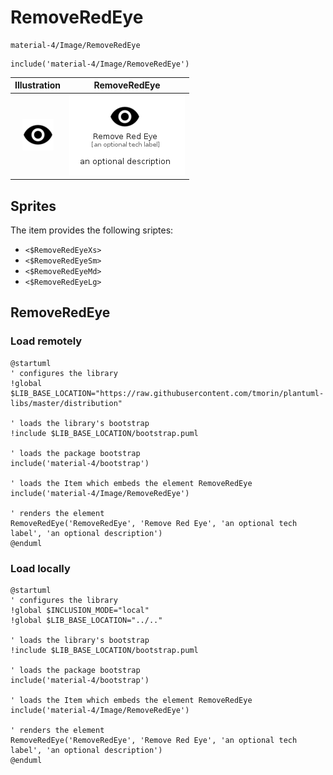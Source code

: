 # RemoveRedEye


```text
material-4/Image/RemoveRedEye
```

```text
include('material-4/Image/RemoveRedEye')
```



| Illustration | RemoveRedEye |
| :---: | :---: |
| ![illustration for Illustration](../../material-4/Image/RemoveRedEye.png) | ![illustration for RemoveRedEye](../../material-4/Image/RemoveRedEye.Local.png) |



## Sprites
The item provides the following sriptes:

- `<$RemoveRedEyeXs>`
- `<$RemoveRedEyeSm>`
- `<$RemoveRedEyeMd>`
- `<$RemoveRedEyeLg>`





## RemoveRedEye

### Load remotely
```plantuml
@startuml
' configures the library
!global $LIB_BASE_LOCATION="https://raw.githubusercontent.com/tmorin/plantuml-libs/master/distribution"

' loads the library's bootstrap
!include $LIB_BASE_LOCATION/bootstrap.puml

' loads the package bootstrap
include('material-4/bootstrap')

' loads the Item which embeds the element RemoveRedEye
include('material-4/Image/RemoveRedEye')

' renders the element
RemoveRedEye('RemoveRedEye', 'Remove Red Eye', 'an optional tech label', 'an optional description')
@enduml
```

### Load locally
```plantuml
@startuml
' configures the library
!global $INCLUSION_MODE="local"
!global $LIB_BASE_LOCATION="../.."

' loads the library's bootstrap
!include $LIB_BASE_LOCATION/bootstrap.puml

' loads the package bootstrap
include('material-4/bootstrap')

' loads the Item which embeds the element RemoveRedEye
include('material-4/Image/RemoveRedEye')

' renders the element
RemoveRedEye('RemoveRedEye', 'Remove Red Eye', 'an optional tech label', 'an optional description')
@enduml
```

